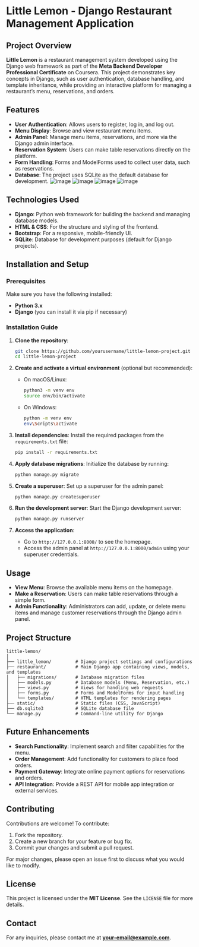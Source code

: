 # Little Lemon - Django Restaurant Management Application

## Project Overview

**Little Lemon** is a restaurant management system developed using the Django web framework as part of the **Meta Backend Developer Professional Certificate** on Coursera. This project demonstrates key concepts in Django, such as user authentication, database handling, and template inheritance, while providing an interactive platform for managing a restaurant’s menu, reservations, and orders.

## Features

- **User Authentication**: Allows users to register, log in, and log out.
- **Menu Display**: Browse and view restaurant menu items.
- **Admin Panel**: Manage menu items, reservations, and more via the Django admin interface.
- **Reservation System**: Users can make table reservations directly on the platform.
- **Form Handling**: Forms and ModelForms used to collect user data, such as reservations.
- **Database**: The project uses SQLite as the default database for development.
![image](https://github.com/user-attachments/assets/1b27d804-8281-4c17-a50c-091e06ebc642)
![image](https://github.com/user-attachments/assets/11730d55-3f18-4460-a03f-92f55550ed55)
![image](https://github.com/user-attachments/assets/d527a245-aafc-4ad1-b62b-66e43b9d277b)
![image](https://github.com/user-attachments/assets/755ccc5c-94cc-46b0-867c-243868398b4e)


## Technologies Used

- **Django**: Python web framework for building the backend and managing database models.
- **HTML & CSS**: For the structure and styling of the frontend.
- **Bootstrap**: For a responsive, mobile-friendly UI.
- **SQLite**: Database for development purposes (default for Django projects).

## Installation and Setup

### Prerequisites

Make sure you have the following installed:
- **Python 3.x**
- **Django** (you can install it via pip if necessary)

### Installation Guide

1. **Clone the repository**:
   ```bash
   git clone https://github.com/yourusername/little-lemon-project.git
   cd little-lemon-project
   ```

2. **Create and activate a virtual environment** (optional but recommended):
   - On macOS/Linux:
     ```bash
     python3 -m venv env
     source env/bin/activate
     ```
   - On Windows:
     ```bash
     python -m venv env
     env\Scripts\activate
     ```

3. **Install dependencies**:
   Install the required packages from the `requirements.txt` file:
   ```bash
   pip install -r requirements.txt
   ```

4. **Apply database migrations**:
   Initialize the database by running:
   ```bash
   python manage.py migrate
   ```

5. **Create a superuser**:
   Set up a superuser for the admin panel:
   ```bash
   python manage.py createsuperuser
   ```

6. **Run the development server**:
   Start the Django development server:
   ```bash
   python manage.py runserver
   ```

7. **Access the application**:
   - Go to `http://127.0.0.1:8000/` to see the homepage.
   - Access the admin panel at `http://127.0.0.1:8000/admin` using your superuser credentials.

## Usage

- **View Menu**: Browse the available menu items on the homepage.
- **Make a Reservation**: Users can make table reservations through a simple form.
- **Admin Functionality**: Administrators can add, update, or delete menu items and manage customer reservations through the Django admin panel.

## Project Structure

```
little-lemon/
│
├── little_lemon/         # Django project settings and configurations
├── restaurant/           # Main Django app containing views, models, and templates
│   ├── migrations/       # Database migration files
│   ├── models.py         # Database models (Menu, Reservation, etc.)
│   ├── views.py          # Views for handling web requests
│   ├── forms.py          # Forms and ModelForms for input handling
│   └── templates/        # HTML templates for rendering pages
├── static/               # Static files (CSS, JavaScript)
├── db.sqlite3            # SQLite database file
└── manage.py             # Command-line utility for Django
```

## Future Enhancements

- **Search Functionality**: Implement search and filter capabilities for the menu.
- **Order Management**: Add functionality for customers to place food orders.
- **Payment Gateway**: Integrate online payment options for reservations and orders.
- **API Integration**: Provide a REST API for mobile app integration or external services.

## Contributing

Contributions are welcome! To contribute:
1. Fork the repository.
2. Create a new branch for your feature or bug fix.
3. Commit your changes and submit a pull request.

For major changes, please open an issue first to discuss what you would like to modify.

## License

This project is licensed under the **MIT License**. See the `LICENSE` file for more details.

## Contact

For any inquiries, please contact me at **[your-email@example.com](mailto:your-email@example.com)**.

